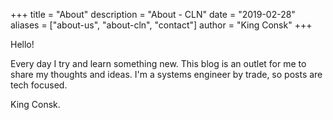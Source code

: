 +++
title = "About"
description = "About - CLN"
date = "2019-02-28"
aliases = ["about-us", "about-cln", "contact"]
author = "King Consk"
+++

Hello!

Every day I try and learn something new. This blog is an outlet for me to share my thoughts and ideas. I'm a systems engineer by trade, so posts are tech focused. 

King Consk.
